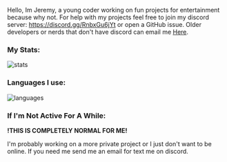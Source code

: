 Hello, Im Jeremy, a young coder working on fun projects for entertainment because why not. For help with my projects feel free to join my discord server: https://discord.gg/RnbxGu6jYt or open a GitHub issue. Older developers or nerds that don't have discord can email me [Here](mailto:ceojeremy@rainydais.com).

### My Stats:
![stats](https://github-readme-stats.vercel.app/api?username=kgsensei&theme=tokyonight&card_width=400&hide_title=true&bg_color=DEG,0d1117,0d1117,8b949e&hide_border=true&show_icons=true&include_all_commits=true&count_private=true)

### Languages I use:
![languages](https://github-readme-stats.vercel.app/api/top-langs/?username=kgsensei&theme=tokyonight&hide_title=true&layout=compact&bg_color=DEG,0d1117,0d1117,8b949e&card_width=400&hide_border=true&langs_count=10&exclude_repo=MarioHTML5Hacked,kgisadev)

### If I'm Not Active For A While:
**!THIS IS COMPLETELY NORMAL FOR ME!**

I'm probably working on a more private project or I just don't want to be online. If you need me send me an email for text me on discord.
